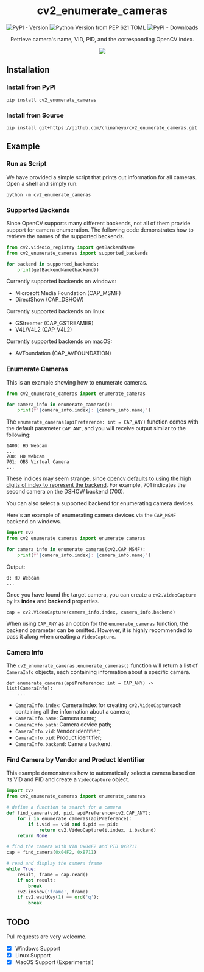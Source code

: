 <div align="center">

# cv2_enumerate_cameras

![PyPI - Version](https://img.shields.io/pypi/v/cv2-enumerate-cameras)
![Python Version from PEP 621 TOML](https://img.shields.io/python/required-version-toml?tomlFilePath=https%3A%2F%2Fraw.githubusercontent.com%2Fchinaheyu%2Fcv2_enumerate_cameras%2Fmain%2Fpyproject.toml)
![PyPI - Downloads](https://img.shields.io/pypi/dm/cv2-enumerate-cameras)

Retrieve camera's name, VID, PID, and the corresponding OpenCV index.

![](https://raw.githubusercontent.com/chinaheyu/cv2_enumerate_cameras/main/assets/script.png)

</div>

## Installation

### Install from PyPI

```commandline
pip install cv2_enumerate_cameras
```

### Install from Source

```commandline
pip install git+https://github.com/chinaheyu/cv2_enumerate_cameras.git
```

## Example

### Run as Script

We have provided a simple script that prints out information for all cameras. Open a shell and simply run:

```commandline
python -m cv2_enumerate_cameras
```

### Supported Backends

Since OpenCV supports many different backends, not all of them provide support for camera enumeration. The following code demonstrates how to retrieve the names of the supported backends.

```python
from cv2.videoio_registry import getBackendName
from cv2_enumerate_cameras import supported_backends

for backend in supported_backends:
    print(getBackendName(backend))
```

Currently supported backends on windows:

- Microsoft Media Foundation (CAP_MSMF)
- DirectShow (CAP_DSHOW)

Currently supported backends on linux:

- GStreamer (CAP_GSTREAMER)
-  V4L/V4L2 (CAP_V4L2)

Currently supported backends on macOS:

- AVFoundation (CAP_AVFOUNDATION)

### Enumerate Cameras

This is an example showing how to enumerate cameras.

```python
from cv2_enumerate_cameras import enumerate_cameras

for camera_info in enumerate_cameras():
    print(f'{camera_info.index}: {camera_info.name}')
```

The `enumerate_cameras(apiPreference: int = CAP_ANY)` function comes with the default parameter `CAP_ANY`, and you will receive output similar to the following:

```
1400: HD Webcam
...
700: HD Webcam
701: OBS Virtual Camera
...
```

These indices may seem strange, since [opencv defaults to using the high digits of index to represent the backend](https://github.com/opencv/opencv/blob/43112409ef0b711b18c2dc12433ad5e2403aea71/modules/videoio/src/cap.cpp#L384). For example, 701 indicates the second camera on the DSHOW backend (700).

You can also select a supported backend for enumerating camera devices.

Here's an example of enumerating camera devices via the `CAP_MSMF` backend on windows.

```python
import cv2
from cv2_enumerate_cameras import enumerate_cameras

for camera_info in enumerate_cameras(cv2.CAP_MSMF):
    print(f'{camera_info.index}: {camera_info.name}')
```

Output:

```
0: HD Webcam
...
```

Once you have found the target camera, you can create a `cv2.VideoCapture` by its **index** and **backend** properties.

```pycon
cap = cv2.VideoCapture(camera_info.index, camera_info.backend)
```

When using `CAP_ANY` as an option for the `enumerate_cameras` function, the backend parameter can be omitted. However, it is highly recommended to pass it along when creating a `VideoCapture`.

### Camera Info

The `cv2_enumerate_cameras.enumerate_cameras()` function will return a list of `CameraInfo` objects, each containing information about a specific camera.

```pycon
def enumerate_cameras(apiPreference: int = CAP_ANY) -> list[CameraInfo]:
    ...
```

- `CameraInfo.index`: Camera index for creating `cv2.VideoCapture`ach containing all the information about a camera;
- `CameraInfo.name`: Camera name;
- `CameraInfo.path`:  Camera device path;
- `CameraInfo.vid`:  Vendor identifier;
- `CameraInfo.pid`:  Product identifier;
- `CameraInfo.backend`: Camera backend.

### Find Camera by Vendor and Product Identifier

This example demonstrates how to automatically select a camera based on its VID and PID and create a `VideoCapture` object.

```python
import cv2
from cv2_enumerate_cameras import enumerate_cameras

# define a function to search for a camera
def find_camera(vid, pid, apiPreference=cv2.CAP_ANY):
    for i in enumerate_cameras(apiPreference):
        if i.vid == vid and i.pid == pid:
            return cv2.VideoCapture(i.index, i.backend)
    return None

# find the camera with VID 0x04F2 and PID 0xB711
cap = find_camera(0x04F2, 0xB711)

# read and display the camera frame
while True:
    result, frame = cap.read()
    if not result:
        break
    cv2.imshow('frame', frame)
    if cv2.waitKey(1) == ord('q'):
        break
```

## TODO

Pull requests are very welcome.

- [x] Windows Support
- [x] Linux Support
- [x] MacOS Support (Experimental)

